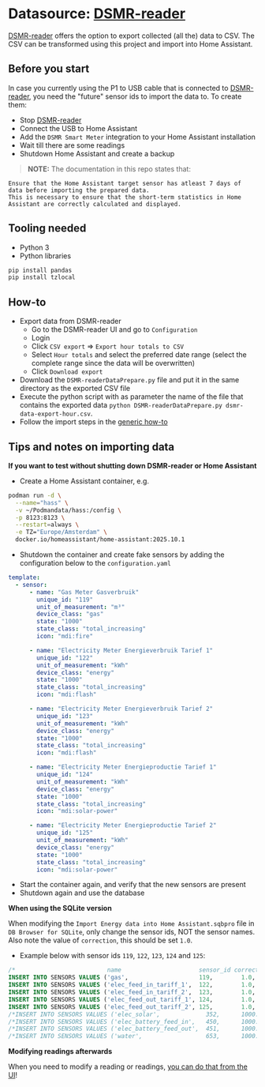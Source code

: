 # Datasource: [DSMR-reader](https://dsmr-reader.readthedocs.io)

[DSMR-reader](https://dsmr-reader.readthedocs.io) offers the option to export collected (all the) data to CSV.
The CSV can be transformed using this project and import into Home Assistant.

## Before you start

In case you currently using the P1 to USB cable that is connected to [DSMR-reader](https://dsmr-reader.readthedocs.nl), you need the "future" sensor ids to import the data to.
To create them:

- Stop [DSMR-reader](https://dsmr-reader.readthedocs.io)
- Connect the USB to Home Assistant
- Add the `DSMR Smart Meter` integration to your Home Assistant installation
- Wait till there are some readings
- Shutdown Home Assistant and create a backup

> **NOTE:** The documentation in this repo states that:

```
Ensure that the Home Assistant target sensor has atleast 7 days of data before importing the prepared data.
This is necessary to ensure that the short-term statistics in Home Assistant are correctly calculated and displayed.
```

## Tooling needed

- Python 3
- Python libraries

```bash
pip install pandas
pip install tzlocal
```

## How-to

- Export data from DSMR-reader
  - Go to the DSMR-reader UI and go to `Configuration`
  - Login
  - Click `CSV export` => `Export hour totals to CSV`
  - Select `Hour totals` and select the preferred date range (select the complete range since the data will be overwritten)
  - Click `Download export`
- Download the `DSMR-readerDataPrepare.py` file and put it in the same directory as the exported CSV file
- Execute the python script with as parameter the name of the file that contains the exported data `python DSMR-readerDataPrepare.py dsmr-data-export-hour.csv`.
- Follow the import steps in the [generic how-to](https://github.com/patrickvorgers/Home-Assistant-Import-Energy-Data/tree/main?tab=readme-ov-file#database)

## Tips and notes on importing data

**If you want to test without shutting down DSMR-reader or Home Assistant**

- Create a Home Assistant container, e.g.

```bash
podman run -d \
  --name="hass" \
  -v ~/Podmandata/hass:/config \
  -p 8123:8123 \
  --restart=always \
  -e TZ="Europe/Amsterdam" \
  docker.io/homeassistant/home-assistant:2025.10.1

```

- Shutdown the container and create fake sensors by adding the configuration below to the `configuration.yaml`

```yaml
template:
  - sensor:
      - name: "Gas Meter Gasverbruik"
        unique_id: "119"
        unit_of_measurement: "m³"
        device_class: "gas"
        state: "1000"
        state_class: "total_increasing"
        icon: "mdi:fire"

      - name: "Electricity Meter Energieverbruik Tarief 1"
        unique_id: "122"
        unit_of_measurement: "kWh"
        device_class: "energy"
        state: "1000"
        state_class: "total_increasing"
        icon: "mdi:flash"

      - name: "Electricity Meter Energieverbruik Tarief 2"
        unique_id: "123"
        unit_of_measurement: "kWh"
        device_class: "energy"
        state: "1000"
        state_class: "total_increasing"
        icon: "mdi:flash"

      - name: "Electricity Meter Energieproductie Tarief 1"
        unique_id: "124"
        unit_of_measurement: "kWh"
        device_class: "energy"
        state: "1000"
        state_class: "total_increasing"
        icon: "mdi:solar-power"

      - name: "Electricity Meter Energieproductie Tarief 2"
        unique_id: "125"
        unit_of_measurement: "kWh"
        device_class: "energy"
        state: "1000"
        state_class: "total_increasing"
        icon: "mdi:solar-power"
```

- Start the container again, and verify that the new sensors are present
- Shutdown again and use the database

**When using the SQLite version**

When modifying the `Import Energy data into Home Assistant.sqbpro` file in `DB Browser for SQLite`, only change the sensor ids, NOT the sensor names.
Also note the value of `correction`, this should be set `1.0`.

- Example below with sensor ids `119`, `122`, `123`, `124` and `125`:

```sql
/*                          name                      sensor_id correction cutoff_new_meter cutoff_invalid_value */
INSERT INTO SENSORS VALUES ('gas',                    119,        1.0,    25.0,            1000.0); /* Change */
INSERT INTO SENSORS VALUES ('elec_feed_in_tariff_1',  122,        1.0,    25.0,            1000.0); /* Change */
INSERT INTO SENSORS VALUES ('elec_feed_in_tariff_2',  123,        1.0,    25.0,            1000.0); /* Change */
INSERT INTO SENSORS VALUES ('elec_feed_out_tariff_1', 124,        1.0,    25.0,            1000.0); /* Change */
INSERT INTO SENSORS VALUES ('elec_feed_out_tariff_2', 125,        1.0,    25.0,            1000.0); /* Change */
/*INSERT INTO SENSORS VALUES ('elec_solar',             352,      1000.0,    25.0,            1000.0); /* Change */
/*INSERT INTO SENSORS VALUES ('elec_battery_feed_in',   450,      1000.0,    25.0,            1000.0); /* Change */
/*INSERT INTO SENSORS VALUES ('elec_battery_feed_out',  451,      1000.0,    25.0,            1000.0); /* Change */
/*INSERT INTO SENSORS VALUES ('water',                  653,      1000.0,    25.0,            1000.0); /* Change */
```

**Modifying readings afterwards**

When you need to modify a reading or readings, [you can do that from the UI](https://www.reddit.com/r/homeassistant/comments/14cts2p/how_can_i_delete_a_single_day_of_the_energy_panel)!
